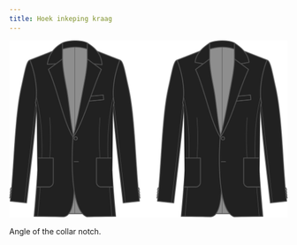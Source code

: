 ```yaml
---
title: Hoek inkeping kraag
---
```


![Hoek inkeping kraag](collarnotchangle.svg)

Angle of the collar notch.